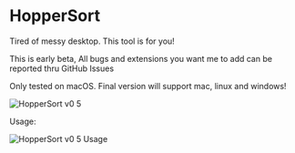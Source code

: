 # HopperSort
Tired of messy desktop. This tool is for you!

This is early beta, All bugs and extensions you want me to add can be reported thru GitHub Issues

Only tested on macOS. Final version will support mac, linux and windows!

![HopperSort v0 5](https://github.com/kjutzn/HopperSort/assets/130908680/601a7fd7-4694-4762-bbfb-4800de55cff5)

  Usage:

![HopperSort v0 5 Usage](https://github.com/kjutzn/HopperSort/assets/130908680/6bb63f4a-a68c-4983-a3dc-2819f1f3a948)

